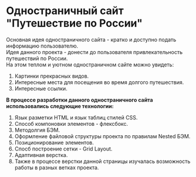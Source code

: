 # __Одностраничный сайт "Путешествие по России"__  
Основная идея одностраничного сайта - кратко  и доступно подать информацию пользователю.  
Идея данного проекта - донести до пользователя привлекательность путешествий по России.  
На этом теплом и уютном одностраничном сайте можно увидеть:  
1. Картинки прекрасных видов.
2. Интересные места для посещения во время долгого путешествия.  
3. Интересные ссылки.  

__В процессе разработки данного одностраничного сайта использовались следующие технологии:__
1. Язык разметки HTML и язык таблиц стилей CSS.  
2. Способ компоновки элементов - флексбокс.  
3. Методолгия БЭМ.  
4. Оформление файловой структуры проекта по правилам Nested БЭМ.
5. Позиционирование элементов.  
6. Спосб построение сетки - Grid Layout.  
7. Адаптивная верстка.  
8. Также в процессе верстки данной страницы изучалась возможность работы в разных ветках проекта.



 
